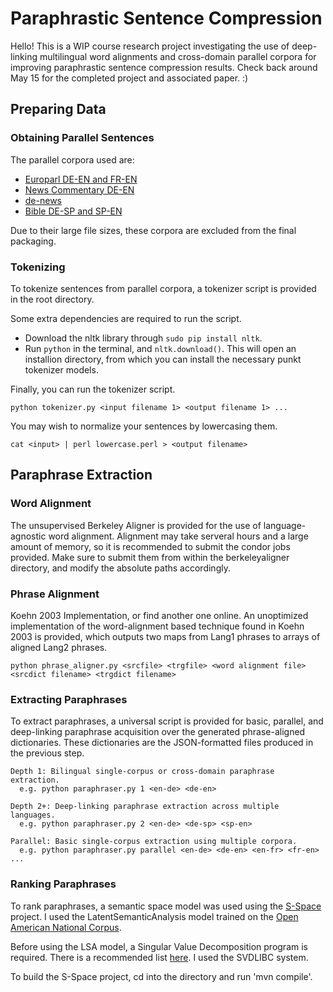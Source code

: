 Paraphrastic Sentence Compression
==================================

Hello! This is a WIP course research project investigating the use of deep-linking multilingual word alignments and cross-domain parallel corpora for improving paraphrastic sentence compression results. Check back around May 15 for the completed project and associated paper. :)

## Preparing Data

### Obtaining Parallel Sentences
The parallel corpora used are:
* [Europarl DE-EN and FR-EN](http://www.statmt.org/europarl/)
* [News Commentary DE-EN](http://www.statmt.org/wmt13/translation-task.html#download)
* [de-news](http://homepages.inf.ed.ac.uk/pkoehn/publications/de-news/)
* [Bible DE-SP and SP-EN](http://homepages.inf.ed.ac.uk/s0787820/bible/)

Due to their large file sizes, these corpora are excluded from the final packaging.

### Tokenizing

To tokenize sentences from parallel corpora, a tokenizer script is provided in the root directory. 

Some extra dependencies are required to run the script.
* Download the nltk library through `sudo pip install nltk`.
* Run `python` in the terminal, and `nltk.download()`. This will open an installion directory, from which you can install the necessary punkt tokenizer models.

Finally, you can run the tokenizer script.

```
python tokenizer.py <input filename 1> <output filename 1> ...
```

You may wish to normalize your sentences by lowercasing them.

```
cat <input> | perl lowercase.perl > <output filename>
```

## Paraphrase Extraction

### Word Alignment

The unsupervised Berkeley Aligner is provided for the use of language-agnostic word alignment. Alignment may take serveral hours and a large amount of memory, so it is recommended to submit the condor jobs provided. Make sure to submit them from within the berkeleyaligner directory, and modify the absolute paths accordingly.

### Phrase Alignment

Koehn 2003 Implementation, or find another one online. An unoptimized implementation of the word-alignment based technique found in Koehn 2003 is provided, which outputs two maps from Lang1 phrases to arrays of aligned Lang2 phrases.

```
python phrase_aligner.py <srcfile> <trgfile> <word alignment file> <srcdict filename> <trgdict filename>
```

### Extracting Paraphrases

To extract paraphrases, a universal script is provided for basic, parallel, and deep-linking paraphrase acquisition over the generated phrase-aligned dictionaries. These dictionaries are the JSON-formatted files produced in the previous step.

```
Depth 1: Bilingual single-corpus or cross-domain paraphrase extraction.
  e.g. python paraphraser.py 1 <en-de> <de-en>

Depth 2+: Deep-linking paraphrase extraction across multiple languages.
  e.g. python paraphraser.py 2 <en-de> <de-sp> <sp-en>

Parallel: Basic single-corpus extraction using multiple corpora.
  e.g. python paraphraser.py parallel <en-de> <de-en> <en-fr> <fr-en> ...
```

### Ranking Paraphrases

To rank paraphrases, a semantic space model was used using the [S-Space](https://github.com/fozziethebeat/S-Space) project. I used the LatentSemanticAnalysis model trained on the [Open American National Corpus](http://www.anc.org/data/oanc).

Before using the LSA model, a Singular Value Decomposition program is required. There is a recommended list [here](https://github.com/fozziethebeat/S-Space/wiki/SingularValueDecomposition). I used the SVDLIBC system.

To build the S-Space project, cd into the directory and run 'mvn compile'.